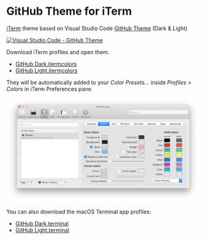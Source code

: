 # GitHub Theme for iTerm

[iTerm](https://iterm2.com) theme based on Visual Studio Code [GitHub Theme][vscode-github-theme-marketplace] (Dark & Light)

[![Visual Studio Code - GitHub Theme][vscode-github-theme-image]][vscode-github-theme-marketplace]

Download iTerm profiles and open them.

- [GitHub Dark.itermcolors](https://raw.githubusercontent.com/cdalvaro/github-theme-iterm/master/GitHub%20Dark.itermcolors)
- [GitHub Light.itermcolors](https://raw.githubusercontent.com/cdalvaro/github-theme-iterm/master/GitHub%20Light.itermcolors)

They will be automatically added to your _Color Presets..._ inside _Profiles > Colors_ in iTerm Preferences pane.

![iTerm Profiles Colors Pane](iTermProfilesColorsPane.png)

You can also download the macOS Terminal app profiles:

- [GitHub Dark.terminal](https://raw.githubusercontent.com/cdalvaro/github-theme-iterm/master/GitHub%20Dark.terminal)
- [GitHub Light.terminal](https://raw.githubusercontent.com/cdalvaro/github-theme-iterm/master/GitHub%20Light.terminal)

[vscode-github-theme-image]: https://user-images.githubusercontent.com/378023/80668639-595e9e00-8add-11ea-8673-4a481cc7e2dd.png
[vscode-github-theme-marketplace]: https://marketplace.visualstudio.com/items?itemName=GitHub.github-vscode-theme

